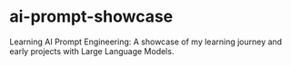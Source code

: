 # ai-prompt-showcase
Learning AI Prompt Engineering:  A showcase of my learning journey and early projects with Large Language Models.
